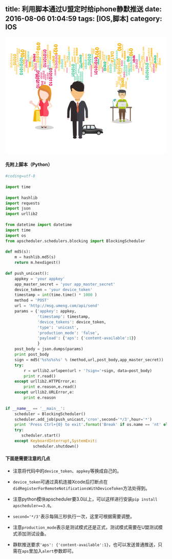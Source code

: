 title: 利用脚本通过U盟定时给iphone静默推送
date: 2016-08-06 01:04:59
tags: [IOS,脚本]
category: IOS
---

<img src="/images/upush.png" class="full-image" />

#### 先附上脚本（Python）
<!--more-->
```python
#coding=utf-8

import time

import hashlib
import requests
import json
import urllib2

from datetime import datetime
import time
import os
from apscheduler.schedulers.blocking import BlockingScheduler

def md5(s):
    m = hashlib.md5(s)
    return m.hexdigest()

def push_unicast():
    appkey = 'your appkey'
    app_master_secret = 'your app_master_secret'
    device_token = 'your device_token'
    timestamp = int(time.time() * 1000 )
    method = 'POST'
    url = 'http://msg.umeng.com/api/send'
    params = {'appkey': appkey,
              'timestamp': timestamp,
              'device_tokens': device_token,
              'type': 'unicast',
              'production_mode': 'false',
              'payload': {'aps': {'content-available':1}}
              }
    post_body = json.dumps(params)
    print post_body
    sign = md5('%s%s%s%s' % (method,url,post_body,app_master_secret))
    try:
        r = urllib2.urlopen(url + '?sign='+sign, data=post_body)
        print r.read()
    except urllib2.HTTPError,e:
        print e.reason,e.read()
    except urllib2.URLError,e:
        print e.reason

if __name__ == '__main__':
    scheduler = BlockingScheduler()
    scheduler.add_job(push_unicast,'cron',second='*/3',hour='*')
    print 'Press Ctrl+{0} to exit'.format('Break' if os.name == 'nt' else 'C')
    try:
       scheduler.start()
    except KeyboardInterrupt,SystemExit:
            scheduler.shutdown()
```

#### 下面是需要注意的几点

* 注意将代码中的`device_token`、`appkey`等换成自己的。

* `device_token`可通过真机连接Xcode后打断点在`didRegisterForRemoteNotificationsWithDeviceToken`方法处得到。

* 注意python模块apscheduler要3.0以上，可以这样进行安装`pip install apscheduler==3.0`。

* `second='*/3'`表示每隔三秒执行一次，这里可根据需要调整。

* 注意`production_mode`表示是测试模式还是正式，测试模式需要在U盟测试模式添加测试设备。

* 静默推送要求`'aps': {'content-available':1}`，也可以发送普通推送，只需在`aps`里加入`alert`参数即可。